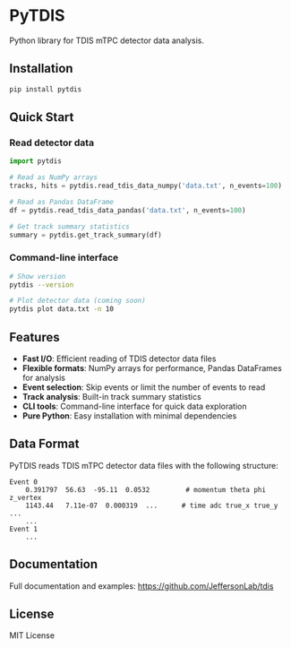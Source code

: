 # PyTDIS

Python library for TDIS mTPC detector data analysis.

## Installation

```bash
pip install pytdis
```

## Quick Start

### Read detector data

```python
import pytdis

# Read as NumPy arrays
tracks, hits = pytdis.read_tdis_data_numpy('data.txt', n_events=100)

# Read as Pandas DataFrame
df = pytdis.read_tdis_data_pandas('data.txt', n_events=100)

# Get track summary statistics
summary = pytdis.get_track_summary(df)
```

### Command-line interface

```bash
# Show version
pytdis --version

# Plot detector data (coming soon)
pytdis plot data.txt -n 10
```

## Features

- **Fast I/O**: Efficient reading of TDIS detector data files
- **Flexible formats**: NumPy arrays for performance, Pandas DataFrames for analysis
- **Event selection**: Skip events or limit the number of events to read
- **Track analysis**: Built-in track summary statistics
- **CLI tools**: Command-line interface for quick data exploration
- **Pure Python**: Easy installation with minimal dependencies

## Data Format

PyTDIS reads TDIS mTPC detector data files with the following structure:

```
Event 0
    0.391797  56.63  -95.11  0.0532         # momentum theta phi z_vertex
    1143.44   7.11e-07  0.000319  ...      # time adc true_x true_y ... 
    ...
Event 1
    ...
```

## Documentation

Full documentation and examples: https://github.com/JeffersonLab/tdis

## License

MIT License